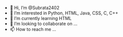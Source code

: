 - 👋 Hi, I’m @Subrata2402
- 👀 I’m interested in Python, HTML, Java, CSS, C, C++
- 🌱 I’m currently learning HTML
- 💞️ I’m looking to collaborate on ...
- 📫 How to reach me ...

<!---
Subrata2402/Subrata2402 is a ✨ special ✨ repository because its `README.md` (this file) appears on your GitHub profile.
You can click the Preview link to take a look at your changes.
--->
